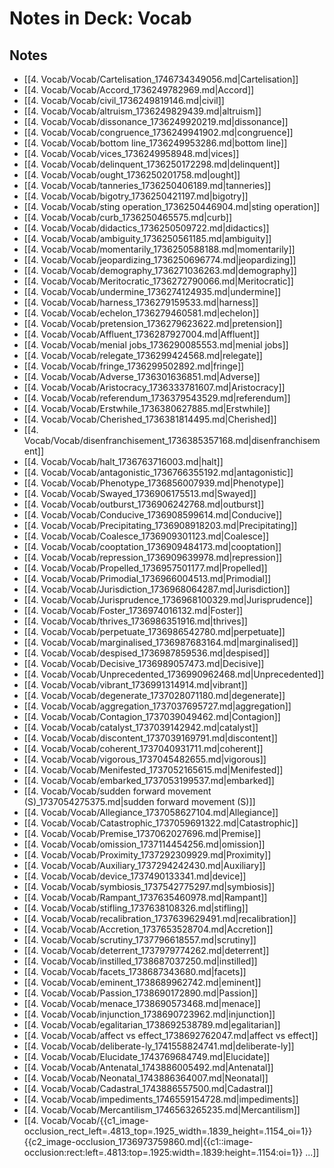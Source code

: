 # Notes in Deck: Vocab

## Notes

- [[4. Vocab/Vocab/Cartelisation_1746734349056.md|Cartelisation]]
- [[4. Vocab/Vocab/Accord_1736249782969.md|Accord]]
- [[4. Vocab/Vocab/civil_1736249819146.md|civil]]
- [[4. Vocab/Vocab/altruism_1736249829439.md|altruism]]
- [[4. Vocab/Vocab/dissonance_1736249920219.md|dissonance]]
- [[4. Vocab/Vocab/congruence_1736249941902.md|congruence]]
- [[4. Vocab/Vocab/bottom line_1736249953286.md|bottom line]]
- [[4. Vocab/Vocab/vices_1736249958948.md|vices]]
- [[4. Vocab/Vocab/delinquent_1736250172298.md|delinquent]]
- [[4. Vocab/Vocab/ought_1736250201758.md|ought]]
- [[4. Vocab/Vocab/tanneries_1736250406189.md|tanneries]]
- [[4. Vocab/Vocab/bigotry_1736250421197.md|bigotry]]
- [[4. Vocab/Vocab/sting operation_1736250446904.md|sting operation]]
- [[4. Vocab/Vocab/curb_1736250465575.md|curb]]
- [[4. Vocab/Vocab/didactics_1736250509722.md|didactics]]
- [[4. Vocab/Vocab/ambiguity_1736250561185.md|ambiguity]]
- [[4. Vocab/Vocab/momentarily_1736250588188.md|momentarily]]
- [[4. Vocab/Vocab/jeopardizing_1736250696774.md|jeopardizing]]
- [[4. Vocab/Vocab/demography_1736271036263.md|demography]]
- [[4. Vocab/Vocab/Meritocratic_1736272790066.md|Meritocratic]]
- [[4. Vocab/Vocab/undermine_1736274124935.md|undermine]]
- [[4. Vocab/Vocab/harness_1736279159533.md|harness]]
- [[4. Vocab/Vocab/echelon_1736279460581.md|echelon]]
- [[4. Vocab/Vocab/pretension_1736279623622.md|pretension]]
- [[4. Vocab/Vocab/Affluent_1736287927004.md|Affluent]]
- [[4. Vocab/Vocab/menial jobs_1736290085553.md|menial jobs]]
- [[4. Vocab/Vocab/relegate_1736299424568.md|relegate]]
- [[4. Vocab/Vocab/fringe_1736299502892.md|fringe]]
- [[4. Vocab/Vocab/Adverse_1736301636851.md|Adverse]]
- [[4. Vocab/Vocab/Aristocracy_1736333781607.md|Aristocracy]]
- [[4. Vocab/Vocab/referendum_1736379543529.md|referendum]]
- [[4. Vocab/Vocab/Erstwhile_1736380627885.md|Erstwhile]]
- [[4. Vocab/Vocab/Cherished_1736381814495.md|Cherished]]
- [[4. Vocab/Vocab/disenfranchisement_1736385357168.md|disenfranchisement]]
- [[4. Vocab/Vocab/halt_1736763716003.md|halt]]
- [[4. Vocab/Vocab/antagonistic_1736766355192.md|antagonistic]]
- [[4. Vocab/Vocab/Phenotype_1736856007939.md|Phenotype]]
- [[4. Vocab/Vocab/Swayed_1736906175513.md|Swayed]]
- [[4. Vocab/Vocab/outburst_1736906242768.md|outburst]]
- [[4. Vocab/Vocab/Conducive_1736908599614.md|Conducive]]
- [[4. Vocab/Vocab/Precipitating_1736908918203.md|Precipitating]]
- [[4. Vocab/Vocab/Coalesce_1736909301123.md|Coalesce]]
- [[4. Vocab/Vocab/cooptation_1736909484173.md|cooptation]]
- [[4. Vocab/Vocab/repression_1736909639978.md|repression]]
- [[4. Vocab/Vocab/Propelled_1736957501177.md|Propelled]]
- [[4. Vocab/Vocab/Primodial_1736966004513.md|Primodial]]
- [[4. Vocab/Vocab/Jurisdiction_1736968064287.md|Jurisdiction]]
- [[4. Vocab/Vocab/Jurisprudence_1736968100329.md|Jurisprudence]]
- [[4. Vocab/Vocab/Foster_1736974016132.md|Foster]]
- [[4. Vocab/Vocab/thrives_1736986351916.md|thrives]]
- [[4. Vocab/Vocab/perpetuate_1736986542780.md|perpetuate]]
- [[4. Vocab/Vocab/marginalised_1736987683164.md|marginalised]]
- [[4. Vocab/Vocab/despised_1736987859536.md|despised]]
- [[4. Vocab/Vocab/Decisive_1736989057473.md|Decisive]]
- [[4. Vocab/Vocab/Unprecedented_1736990962468.md|Unprecedented]]
- [[4. Vocab/Vocab/vibrant_1736991314914.md|vibrant]]
- [[4. Vocab/Vocab/degenerate_1737028071180.md|degenerate]]
- [[4. Vocab/Vocab/aggregation_1737037695727.md|aggregation]]
- [[4. Vocab/Vocab/Contagion_1737039049462.md|Contagion]]
- [[4. Vocab/Vocab/catalyst_1737039142942.md|catalyst]]
- [[4. Vocab/Vocab/discontent_1737039169791.md|discontent]]
- [[4. Vocab/Vocab/coherent_1737040931711.md|coherent]]
- [[4. Vocab/Vocab/vigorous_1737045482655.md|vigorous]]
- [[4. Vocab/Vocab/Menifested_1737052165615.md|Menifested]]
- [[4. Vocab/Vocab/embarked_1737053199537.md|embarked]]
- [[4. Vocab/Vocab/sudden forward movement (S)_1737054275375.md|sudden forward movement (S)]]
- [[4. Vocab/Vocab/Allegiance_1737058627104.md|Allegiance]]
- [[4. Vocab/Vocab/Catastrophic_1737059691322.md|Catastrophic]]
- [[4. Vocab/Vocab/Premise_1737062027696.md|Premise]]
- [[4. Vocab/Vocab/omission_1737114454256.md|omission]]
- [[4. Vocab/Vocab/Proximity_1737292309929.md|Proximity]]
- [[4. Vocab/Vocab/Auxiliary_1737294242430.md|Auxiliary]]
- [[4. Vocab/Vocab/device_1737490133341.md|device]]
- [[4. Vocab/Vocab/symbiosis_1737542775297.md|symbiosis]]
- [[4. Vocab/Vocab/Rampant_1737635460978.md|Rampant]]
- [[4. Vocab/Vocab/stifling_1737638108326.md|stifling]]
- [[4. Vocab/Vocab/recalibration_1737639629491.md|recalibration]]
- [[4. Vocab/Vocab/Accretion_1737653528704.md|Accretion]]
- [[4. Vocab/Vocab/scrutiny_1737796618557.md|scrutiny]]
- [[4. Vocab/Vocab/deterrent_1737979774262.md|deterrent]]
- [[4. Vocab/Vocab/instilled_1738687037250.md|instilled]]
- [[4. Vocab/Vocab/facets_1738687343680.md|facets]]
- [[4. Vocab/Vocab/eminent_1738689962742.md|eminent]]
- [[4. Vocab/Vocab/Passion_1738690172890.md|Passion]]
- [[4. Vocab/Vocab/menace_1738690573468.md|menace]]
- [[4. Vocab/Vocab/injunction_1738690723962.md|injunction]]
- [[4. Vocab/Vocab/egalitarian_1738692538789.md|egalitarian]]
- [[4. Vocab/Vocab/affect vs effect_1738692762047.md|affect vs effect]]
- [[4. Vocab/Vocab/deliberate-ly_1741558824741.md|deliberate-ly]]
- [[4. Vocab/Vocab/Elucidate_1743769684749.md|Elucidate]]
- [[4. Vocab/Vocab/Antenatal_1743886005492.md|Antenatal]]
- [[4. Vocab/Vocab/Neonatal_1743886364007.md|Neonatal]]
- [[4. Vocab/Vocab/Cadastral_1743886557500.md|Cadastral]]
- [[4. Vocab/Vocab/impediments_1746559154728.md|impediments]]
- [[4. Vocab/Vocab/Mercantilism_1746563265235.md|Mercantilism]]
- [[4. Vocab/Vocab/{{c1_image-occlusion_rect_left=.4813_top=.1925_width=.1839_height=.1154_oi=1}} {{c2_image-occlusion_1736973759860.md|{{c1::image-occlusion:rect:left=.4813:top=.1925:width=.1839:height=.1154:oi=1}} ...]]
